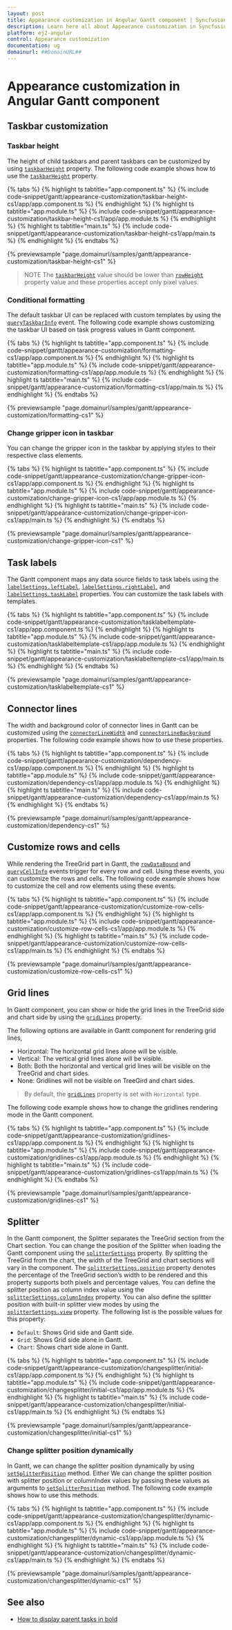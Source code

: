 ```yaml
---
layout: post
title: Appearance customization in Angular Gantt component | Syncfusion
description: Learn here all about Appearance customization in Syncfusion Angular Gantt component of Syncfusion Essential JS 2 and more.
platform: ej2-angular
control: Appearance customization 
documentation: ug
domainurl: ##DomainURL##
---
```


# Appearance customization in Angular Gantt component

## Taskbar customization

### Taskbar height

The height of child taskbars and parent taskbars can be customized by using [`taskbarHeight`](https://ej2.syncfusion.com/angular/documentation/api/gantt/#taskbarheight) property. The following code example shows how to use the [`taskbarHeight`](https://ej2.syncfusion.com/angular/documentation/api/gantt/#taskbarheight) property.

{% tabs %}
{% highlight ts tabtitle="app.component.ts" %}
{% include code-snippet/gantt/appearance-customization/taskbar-height-cs1/app/app.component.ts %}
{% endhighlight %}
{% highlight ts tabtitle="app.module.ts" %}
{% include code-snippet/gantt/appearance-customization/taskbar-height-cs1/app/app.module.ts %}
{% endhighlight %}
{% highlight ts tabtitle="main.ts" %}
{% include code-snippet/gantt/appearance-customization/taskbar-height-cs1/app/main.ts %}
{% endhighlight %}
{% endtabs %}
  
{% previewsample "page.domainurl/samples/gantt/appearance-customization/taskbar-height-cs1" %}

> NOTE
The [`taskbarHeight`](https://ej2.syncfusion.com/angular/documentation/api/gantt/#taskbarheight) value should be lower than [`rowHeight`](https://ej2.syncfusion.com/angular/documentation/api/gantt/#rowheight) property value and these properties accept only pixel values.

### Conditional formatting

The default taskbar UI can be replaced with custom templates by using the [`queryTaskbarInfo`](https://ej2.syncfusion.com/angular/documentation/api/gantt/iQueryTaskbarInfoEventArgs) event. The following code example shows customizing the taskbar UI based on task progress values in Gantt component.

{% tabs %}
{% highlight ts tabtitle="app.component.ts" %}
{% include code-snippet/gantt/appearance-customization/formatting-cs1/app/app.component.ts %}
{% endhighlight %}
{% highlight ts tabtitle="app.module.ts" %}
{% include code-snippet/gantt/appearance-customization/formatting-cs1/app/app.module.ts %}
{% endhighlight %}
{% highlight ts tabtitle="main.ts" %}
{% include code-snippet/gantt/appearance-customization/formatting-cs1/app/main.ts %}
{% endhighlight %}
{% endtabs %}
  
{% previewsample "page.domainurl/samples/gantt/appearance-customization/formatting-cs1" %}

### Change gripper icon in taskbar

You can change the gripper icon in the taskbar by applying styles to their respective class elements.

{% tabs %}
{% highlight ts tabtitle="app.component.ts" %}
{% include code-snippet/gantt/appearance-customization/change-gripper-icon-cs1/app/app.component.ts %}
{% endhighlight %}
{% highlight ts tabtitle="app.module.ts" %}
{% include code-snippet/gantt/appearance-customization/change-gripper-icon-cs1/app/app.module.ts %}
{% endhighlight %}
{% highlight ts tabtitle="main.ts" %}
{% include code-snippet/gantt/appearance-customization/change-gripper-icon-cs1/app/main.ts %}
{% endhighlight %}
{% endtabs %}
  
{% previewsample "page.domainurl/samples/gantt/appearance-customization/change-gripper-icon-cs1" %}

## Task labels

The Gantt component maps any data source fields to task labels using the [`labelSettings.leftLabel`](https://ej2.syncfusion.com/angular/documentation/api/gantt/labelSettings/#leftlabel), [`labelSettings.rightLabel`](https://ej2.syncfusion.com/angular/documentation/api/gantt/labelSettings/#rightlabel), and [`labelSettings.taskLabel`](https://ej2.syncfusion.com/angular/documentation/api/gantt/labelSettings/#tasklabel) properties. You can customize the task labels with templates.

{% tabs %}
{% highlight ts tabtitle="app.component.ts" %}
{% include code-snippet/gantt/appearance-customization/tasklabeltemplate-cs1/app/app.component.ts %}
{% endhighlight %}
{% highlight ts tabtitle="app.module.ts" %}
{% include code-snippet/gantt/appearance-customization/tasklabeltemplate-cs1/app/app.module.ts %}
{% endhighlight %}
{% highlight ts tabtitle="main.ts" %}
{% include code-snippet/gantt/appearance-customization/tasklabeltemplate-cs1/app/main.ts %}
{% endhighlight %}
{% endtabs %}
  
{% previewsample "page.domainurl/samples/gantt/appearance-customization/tasklabeltemplate-cs1" %}

## Connector lines

The width and background color of connector lines in Gantt can be customized using the [`connectorLineWidth`](https://ej2.syncfusion.com/angular/documentation/api/gantt/#connectorlinewidth) and [`connectorLineBackground`](https://ej2.syncfusion.com/angular/documentation/api/gantt/#connectorlinebackground) properties. The following code example shows how to use these properties.

{% tabs %}
{% highlight ts tabtitle="app.component.ts" %}
{% include code-snippet/gantt/appearance-customization/dependency-cs1/app/app.component.ts %}
{% endhighlight %}
{% highlight ts tabtitle="app.module.ts" %}
{% include code-snippet/gantt/appearance-customization/dependency-cs1/app/app.module.ts %}
{% endhighlight %}
{% highlight ts tabtitle="main.ts" %}
{% include code-snippet/gantt/appearance-customization/dependency-cs1/app/main.ts %}
{% endhighlight %}
{% endtabs %}
  
{% previewsample "page.domainurl/samples/gantt/appearance-customization/dependency-cs1" %}

## Customize rows and cells

While rendering the TreeGrid part in Gantt, the [`rowDataBound`](https://ej2.syncfusion.com/angular/documentation/api/gantt/#rowdatabound) and [`queryCellInfo`](https://ej2.syncfusion.com/angular/documentation/api/gantt/#querycellinfo) events trigger for every row and cell. Using these events, you can customize the rows and cells. The following code example shows how to customize the cell and row elements using these events.

{% tabs %}
{% highlight ts tabtitle="app.component.ts" %}
{% include code-snippet/gantt/appearance-customization/customize-row-cells-cs1/app/app.component.ts %}
{% endhighlight %}
{% highlight ts tabtitle="app.module.ts" %}
{% include code-snippet/gantt/appearance-customization/customize-row-cells-cs1/app/app.module.ts %}
{% endhighlight %}
{% highlight ts tabtitle="main.ts" %}
{% include code-snippet/gantt/appearance-customization/customize-row-cells-cs1/app/main.ts %}
{% endhighlight %}
{% endtabs %}
  
{% previewsample "page.domainurl/samples/gantt/appearance-customization/customize-row-cells-cs1" %}

## Grid lines

In Gantt component, you can show or hide the grid lines in the TreeGrid side and chart side by using the [`gridLines`](https://ej2.syncfusion.com/angular/documentation/api/gantt/#gridlines) property.

The following options are available in Gantt component for rendering grid lines,

* Horizontal: The horizontal grid lines alone will be visible.
* Vertical: The vertical grid lines alone will be visible.
* Both: Both the horizontal and vertical grid lines will be visible on the TreeGrid and chart sides.
* None: Gridlines will not be visible on TreeGird and chart sides.

> By default, the [`gridLines`](https://ej2.syncfusion.com/angular/documentation/api/gantt/#gridLines) property is set with `Horizontal` type.

The following code example shows how to change the gridlines rendering mode in the Gantt component.

{% tabs %}
{% highlight ts tabtitle="app.component.ts" %}
{% include code-snippet/gantt/appearance-customization/gridlines-cs1/app/app.component.ts %}
{% endhighlight %}
{% highlight ts tabtitle="app.module.ts" %}
{% include code-snippet/gantt/appearance-customization/gridlines-cs1/app/app.module.ts %}
{% endhighlight %}
{% highlight ts tabtitle="main.ts" %}
{% include code-snippet/gantt/appearance-customization/gridlines-cs1/app/main.ts %}
{% endhighlight %}
{% endtabs %}
  
{% previewsample "page.domainurl/samples/gantt/appearance-customization/gridlines-cs1" %}

## Splitter

In the Gantt component, the Splitter separates the TreeGrid section from the Chart section. You can change the position of the Splitter when loading the Gantt component using the [`splitterSettings`](https://ej2.syncfusion.com/angular/documentation/api/gantt/splitterSettings/) property. By splitting the TreeGrid from the chart, the width of the TreeGrid and chart sections will vary in the component. The [`splitterSettings.position`](https://ej2.syncfusion.com/angular/documentation/api/gantt/splitterSettings/#position) property denotes the percentage of the TreeGrid section’s width to be rendered and this property supports both pixels and percentage values. You can define the splitter position as column index value using the [`splitterSettings.columnIndex`](https://ej2.syncfusion.com/angular/documentation/api/gantt/splitterSettings/#columnindex) property. You can also define the splitter position with built-in splitter view modes by using the [`splitterSettings.view`](https://ej2.syncfusion.com/angular/documentation/api/gantt/splitterSettings/#view) property. The following list is the possible values for this property:

* `Default`: Shows Grid side and Gantt side.
* `Grid`: Shows Grid side alone in Gantt.
* `Chart`: Shows chart side alone in Gantt.

{% tabs %}
{% highlight ts tabtitle="app.component.ts" %}
{% include code-snippet/gantt/appearance-customization/changesplitter/initial-cs1/app/app.component.ts %}
{% endhighlight %}
{% highlight ts tabtitle="app.module.ts" %}
{% include code-snippet/gantt/appearance-customization/changesplitter/initial-cs1/app/app.module.ts %}
{% endhighlight %}
{% highlight ts tabtitle="main.ts" %}
{% include code-snippet/gantt/appearance-customization/changesplitter/initial-cs1/app/main.ts %}
{% endhighlight %}
{% endtabs %}
  
{% previewsample "page.domainurl/samples/gantt/appearance-customization/changesplitter/initial-cs1" %}

### Change splitter position dynamically

In Gantt, we can change the splitter position dynamically by using [`setSplitterPosition`](https://ej2.syncfusion.com/angular/documentation/api/gantt/#setsplitterposition) method. Either We can change the splitter position with splitter position or columnIndex values by passing these values as arguments to [`setSplitterPosition`](https://ej2.syncfusion.com/angular/documentation/api/gantt/#setsplitterposition) method. The following code example shows how to use this methods.

{% tabs %}
{% highlight ts tabtitle="app.component.ts" %}
{% include code-snippet/gantt/appearance-customization/changesplitter/dynamic-cs1/app/app.component.ts %}
{% endhighlight %}
{% highlight ts tabtitle="app.module.ts" %}
{% include code-snippet/gantt/appearance-customization/changesplitter/dynamic-cs1/app/app.module.ts %}
{% endhighlight %}
{% highlight ts tabtitle="main.ts" %}
{% include code-snippet/gantt/appearance-customization/changesplitter/dynamic-cs1/app/main.ts %}
{% endhighlight %}
{% endtabs %}
  
{% previewsample "page.domainurl/samples/gantt/appearance-customization/changesplitter/dynamic-cs1" %}

## See also

* [How to display parent tasks in bold](https://www.syncfusion.com/forums/160494)